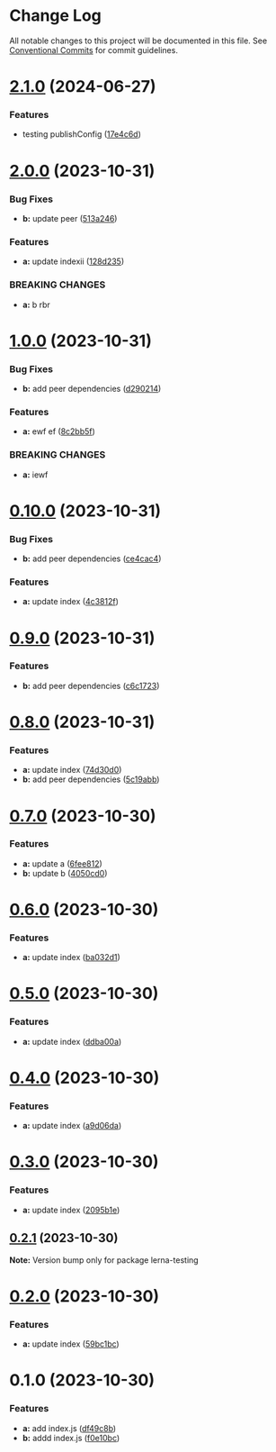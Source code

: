 # Change Log

All notable changes to this project will be documented in this file.
See [Conventional Commits](https://conventionalcommits.org) for commit guidelines.

# [2.1.0](https://github.com/geekact/lerna-testing/compare/v2.0.0...v2.1.0) (2024-06-27)


### Features

* testing publishConfig ([17e4c6d](https://github.com/geekact/lerna-testing/commit/17e4c6dcc6e809c780822a8e23185ca9a8b4a602))





# [2.0.0](https://github.com/geekact/lerna-testing/compare/v1.0.0...v2.0.0) (2023-10-31)


### Bug Fixes

* **b:** update peer ([513a246](https://github.com/geekact/lerna-testing/commit/513a246ccfbf015a047fd817cdebab978d0e3841))


### Features

* **a:** update indexii ([128d235](https://github.com/geekact/lerna-testing/commit/128d235db01ccde50f6f44687ed838a170f22f2f))


### BREAKING CHANGES

* **a:** b rbr





# [1.0.0](https://github.com/geekact/lerna-testing/compare/v0.10.0...v1.0.0) (2023-10-31)


### Bug Fixes

* **b:** add peer dependencies ([d290214](https://github.com/geekact/lerna-testing/commit/d290214510126cfad0526f1a88ec41a78008ec85))


### Features

* **a:** ewf ef ([8c2bb5f](https://github.com/geekact/lerna-testing/commit/8c2bb5fc9e8693f79b53eb913e21b04e68ce72ee))


### BREAKING CHANGES

* **a:** iewf





# [0.10.0](https://github.com/geekact/lerna-testing/compare/v0.9.0...v0.10.0) (2023-10-31)


### Bug Fixes

* **b:** add peer dependencies ([ce4cac4](https://github.com/geekact/lerna-testing/commit/ce4cac42f8a9ffed4bb811d5c26f6c5a6bf2921a))


### Features

* **a:** update index ([4c3812f](https://github.com/geekact/lerna-testing/commit/4c3812fe50f381fcdfc3c0528d11a731e012c2dd))





# [0.9.0](https://github.com/geekact/lerna-testing/compare/v0.8.0...v0.9.0) (2023-10-31)


### Features

* **b:** add peer dependencies ([c6c1723](https://github.com/geekact/lerna-testing/commit/c6c1723c362e32cac02ea63cbaa2c0940e2b22d5))





# [0.8.0](https://github.com/geekact/lerna-testing/compare/v0.7.0...v0.8.0) (2023-10-31)


### Features

* **a:** update index ([74d30d0](https://github.com/geekact/lerna-testing/commit/74d30d00463fa3f648e95ee4d190e162bf66bd20))
* **b:** add peer dependencies ([5c19abb](https://github.com/geekact/lerna-testing/commit/5c19abb33a0ee674fdfa05893ffae738cf1eae44))





# [0.7.0](https://github.com/geekact/lerna-testing/compare/v0.6.0...v0.7.0) (2023-10-30)


### Features

* **a:** update a ([6fee812](https://github.com/geekact/lerna-testing/commit/6fee81266bd9ccf43dcce00e72cae01b44afef8d))
* **b:** update b ([4050cd0](https://github.com/geekact/lerna-testing/commit/4050cd00f9addeb67c88b83f3d0cef4ae8732f39))





# [0.6.0](https://github.com/geekact/lerna-testing/compare/v0.5.0...v0.6.0) (2023-10-30)


### Features

* **a:** update index ([ba032d1](https://github.com/geekact/lerna-testing/commit/ba032d1e425120be031b238ab982e468dab6de91))





# [0.5.0](https://github.com/geekact/lerna-testing/compare/v0.4.0...v0.5.0) (2023-10-30)


### Features

* **a:** update index ([ddba00a](https://github.com/geekact/lerna-testing/commit/ddba00a6db26c6c3195bb64bb860598cc30e84c8))





# [0.4.0](https://github.com/geekact/lerna-testing/compare/v0.3.0...v0.4.0) (2023-10-30)


### Features

* **a:** update index ([a9d06da](https://github.com/geekact/lerna-testing/commit/a9d06da41c54bb2cc607c3863dc9dc2d4b7dc37b))





# [0.3.0](https://github.com/geekact/lerna-testing/compare/v0.2.1...v0.3.0) (2023-10-30)


### Features

* **a:** update index ([2095b1e](https://github.com/geekact/lerna-testing/commit/2095b1e9fe7c574d5fc23d3f55144f5f1959fee6))





## [0.2.1](https://github.com/geekact/lerna-testing/compare/v0.2.0...v0.2.1) (2023-10-30)

**Note:** Version bump only for package lerna-testing





# [0.2.0](https://github.com/geekact/lerna-testing/compare/v0.1.0...v0.2.0) (2023-10-30)


### Features

* **a:** update index ([59bc1bc](https://github.com/geekact/lerna-testing/commit/59bc1bc48d19182dc85acd3899ae6e3b5506197a))





# 0.1.0 (2023-10-30)


### Features

* **a:** add index.js ([df49c8b](https://github.com/geekact/lerna-testing/commit/df49c8bcbd28ba960e06089bf5fa1de8433de443))
* **b:** addd index.js ([f0e10bc](https://github.com/geekact/lerna-testing/commit/f0e10bccfefe41d5de5718515dbbc029612b8f53))
